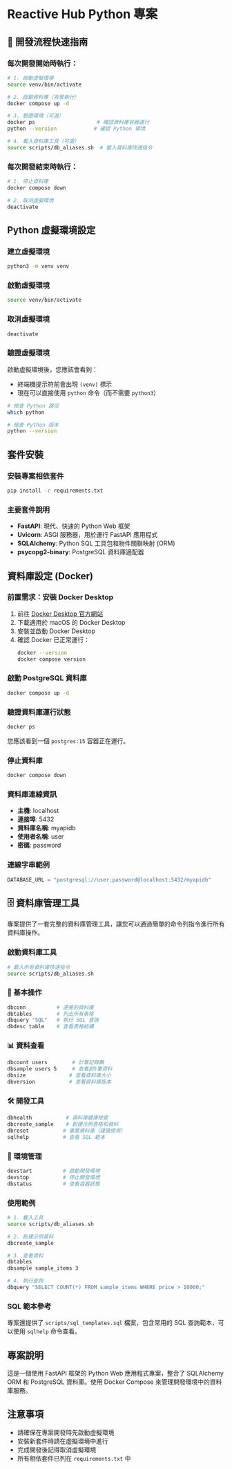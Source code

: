 # Reactive Hub Python 專案

## 🚀 開發流程快速指南

### 每次開發開始時執行：
```bash
# 1. 啟動虛擬環境
source venv/bin/activate

# 2. 啟動資料庫（背景執行）
docker compose up -d

# 3. 驗證環境（可選）
docker ps                    # 確認資料庫容器運行
python --version            # 確認 Python 環境

# 4. 載入資料庫工具（可選）
source scripts/db_aliases.sh  # 載入資料庫快速指令
```

### 每次開發結束時執行：
```bash
# 1. 停止資料庫
docker compose down

# 2. 取消虛擬環境
deactivate
```
## Python 虛擬環境設定

### 建立虛擬環境
```bash
python3 -m venv venv
```

### 啟動虛擬環境
```bash
source venv/bin/activate
```

### 取消虛擬環境
```bash
deactivate
```

### 驗證虛擬環境
啟動虛擬環境後，您應該會看到：
- 終端機提示符前會出現 `(venv)` 標示
- 現在可以直接使用 `python` 命令（而不需要 `python3`）

```bash
# 檢查 Python 路徑
which python

# 檢查 Python 版本
python --version
```

## 套件安裝

### 安裝專案相依套件
```bash
pip install -r requirements.txt
```

### 主要套件說明
- **FastAPI**: 現代、快速的 Python Web 框架
- **Uvicorn**: ASGI 服務器，用於運行 FastAPI 應用程式
- **SQLAlchemy**: Python SQL 工具包和物件關聯映射 (ORM)
- **psycopg2-binary**: PostgreSQL 資料庫適配器

## 資料庫設定 (Docker)

### 前置需求：安裝 Docker Desktop
1. 前往 [Docker Desktop 官方網站](https://www.docker.com/products/docker-desktop/)
2. 下載適用於 macOS 的 Docker Desktop
3. 安裝並啟動 Docker Desktop
4. 確認 Docker 已正常運行：
   ```bash
   docker --version
   docker compose version
   ```

### 啟動 PostgreSQL 資料庫
```bash
docker compose up -d
```

### 驗證資料庫運行狀態
```bash
docker ps
```
您應該看到一個 `postgres:15` 容器正在運行。

### 停止資料庫
```bash
docker compose down
```

### 資料庫連線資訊
- **主機**: localhost
- **連接埠**: 5432
- **資料庫名稱**: myapidb
- **使用者名稱**: user
- **密碼**: password

### 連線字串範例
```python
DATABASE_URL = "postgresql://user:password@localhost:5432/myapidb"
```

## 🗄️ 資料庫管理工具

專案提供了一套完整的資料庫管理工具，讓您可以通過簡單的命令列指令進行所有資料庫操作。

### 啟動資料庫工具
```bash
# 載入所有資料庫快速指令
source scripts/db_aliases.sh
```

### 🔗 基本操作
```bash
dbconn          # 連接到資料庫
dbtables        # 列出所有表格
dbquery "SQL"   # 執行 SQL 查詢
dbdesc table    # 查看表格結構
```

### 📊 資料查看
```bash
dbcount users        # 計算記錄數
dbsample users 5     # 查看前5筆資料
dbsize              # 查看資料庫大小
dbversion           # 查看資料庫版本
```

### 🛠️ 開發工具
```bash
dbhealth           # 資料庫健康檢查
dbcreate_sample    # 創建示例表格和資料
dbreset           # 重置資料庫（謹慎使用）
sqlhelp           # 查看 SQL 範本
```

### 🚀 環境管理
```bash
devstart          # 啟動開發環境
devstop           # 停止開發環境
dbstatus          # 查看容器狀態
```

### 使用範例
```bash
# 1. 載入工具
source scripts/db_aliases.sh

# 2. 創建示例資料
dbcreate_sample

# 3. 查看資料
dbtables
dbsample sample_items 3

# 4. 執行查詢
dbquery "SELECT COUNT(*) FROM sample_items WHERE price > 10000;"
```

### SQL 範本參考
專案還提供了 `scripts/sql_templates.sql` 檔案，包含常用的 SQL 查詢範本，可以使用 `sqlhelp` 命令查看。

## 專案說明
這是一個使用 FastAPI 框架的 Python Web 應用程式專案，整合了 SQLAlchemy ORM 和 PostgreSQL 資料庫。使用 Docker Compose 來管理開發環境中的資料庫服務。

## 注意事項
- 請確保在專案開發時先啟動虛擬環境
- 安裝新套件時請在虛擬環境中進行
- 完成開發後記得取消虛擬環境
- 所有相依套件已列在 `requirements.txt` 中 